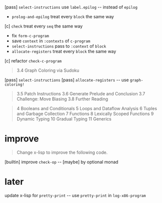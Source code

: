 [pass] `select-instructions` use `label.epilog` -- instead of `epilog`

- `prolog-and-epilog` treat every `block` the same way

[c] `check` treat every `seq` the same way

- fix `form-c-program`
- save `context` in `:contexts` of `c-program`
- `select-instructions` pass to `:context` of `block`
- `allocate-registers` treat every `block` the same way

[c] refactor `check-c-program`

> 3.4 Graph Coloring via Sudoku

[pass] `select-instructions`
[pass] `allocate-registers` -- use `graph-coloring!`

> 3.5 Patch Instructions
> 3.6 Generate Prelude and Conclusion
> 3.7 Challenge: Move Biasing
> 3.8 Further Reading

> 4 Booleans and Conditionals
> 5 Loops and Dataflow Analysis
> 6 Tuples and Garbage Collection
> 7 Functions
> 8 Lexically Scoped Functions
> 9 Dynamic Typing
> 10 Gradual Typing
> 11 Generics

# improve

> Change x-lisp to improve the following code.

[builtin] improve `check-op` -- [maybe] by optional monad

# later

update x-lisp for `pretty-print` -- use `pretty-print` in `log-x86-program`
